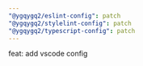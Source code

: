 ```yaml
---
"@ygqygq2/eslint-config": patch
"@ygqygq2/stylelint-config": patch
"@ygqygq2/typescript-config": patch
---
```


feat: add vscode config

